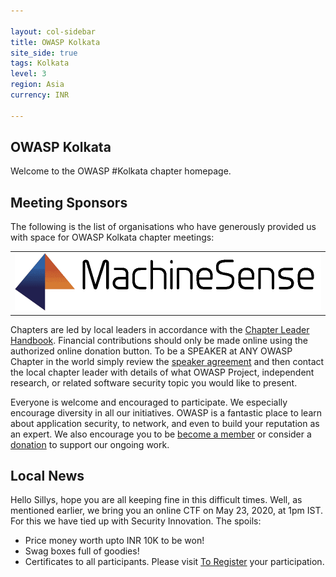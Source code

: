 ```yaml
---

layout: col-sidebar
title: OWASP Kolkata
site_side: true
tags: Kolkata
level: 3
region: Asia
currency: INR

---
```

<!-- rebuild -->

OWASP Kolkata
-------------
Welcome to the OWASP #Kolkata chapter homepage.


Meeting Sponsors
----------------

The following is the list of organisations who have generously provided us with space for OWASP Kolkata chapter meetings:

<table cellpadding="10" cellspacing="0" border="0">
<tr>
<td>
<img src="assets/images/machinesense.png" alt="Machine Sense"/>

</td>

</tr>
</table>

Chapters are led by local leaders in accordance with the [Chapter Leader Handbook](/www-policy/rules-of-procedure/chapter-handbook). Financial contributions should only be made online using the authorized online donation button. To be a SPEAKER at ANY OWASP Chapter in the world simply review the [speaker agreement](/www-policy/speaker-agreement) and then contact the local chapter leader with details of what OWASP Project, independent research, or related software security topic you would like to present.

Everyone is welcome and encouraged to participate. We especially encourage diversity in all our initiatives. OWASP is a fantastic place to learn about application security, to network, and even to build your reputation as an expert. We also encourage you to be [become a member](/membership) or consider a [donation](/donate) to support our ongoing work.

## Local News
Hello Sillys, hope you are all keeping fine in this difficult times.
Well, as mentioned earlier, we bring you an online CTF on May 23, 2020, at 1pm IST. For this we have tied up with Security Innovation.
The spoils:
* Price money worth upto INR 10K to be won!
* Swag boxes full of goodies!
* Certificates to all participants.
Please visit <a href="https://web.securityinnovation.com/kolkata-nodejs-sillycon">To Register</a> your participation.



